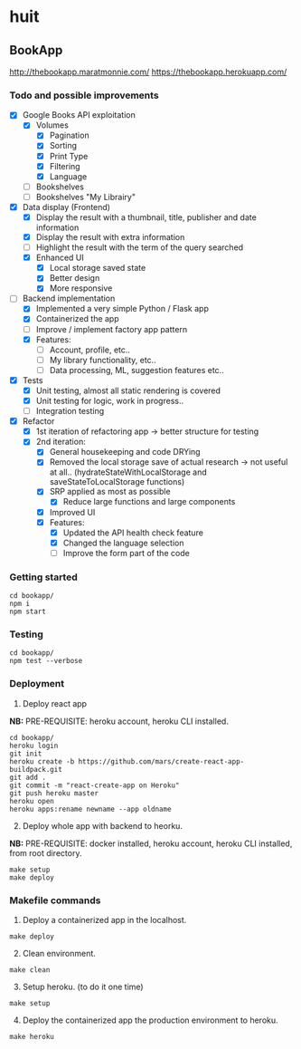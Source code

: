 # huit

## BookApp

http://thebookapp.maratmonnie.com/
https://thebookapp.herokuapp.com/

### Todo and possible improvements

- [x] Google Books API exploitation
    - [x] Volumes
        - [x] Pagination
        - [x] Sorting
        - [x] Print Type
        - [x] Filtering
        - [x] Language
    - [ ] Bookshelves
    - [ ] Bookshelves "My Librairy"
- [x] Data display (Frontend)
    - [x] Display the result with a thumbnail, title, publisher and date information
    - [x] Display the result with extra information
    - [ ] Highlight the result with the term of the query searched
    - [x] Enhanced UI
        - [x] Local storage saved state
        - [x] Better design
        - [x] More responsive
- [ ] Backend implementation
    - [x] Implemented a very simple Python / Flask app
    - [x] Containerized the app
    - [ ] Improve / implement factory app pattern
    - [x] Features:
        - [ ] Account, profile, etc..
        - [ ] My library functionality, etc..
        - [ ] Data processing, ML, suggestion features etc..
- [x] Tests
    - [x] Unit testing, almost all static rendering is covered
    - [x] Unit testing for logic, work in progress..
    - [ ] Integration testing
- [x] Refactor
    - [x] 1st iteration of refactoring app -> better structure for testing
    - [x] 2nd iteration:
        - [x] General housekeeping and code DRYing
        - [x] Removed the local storage save of actual research -> not useful at all.. (hydrateStateWithLocalStorage and saveStateToLocalStorage functions)
        - [x] SRP applied as most as possible
            - [x] Reduce large functions and large components
        - [x] Improved UI
        - [x] Features:
            - [x] Updated the API health check feature
            - [x] Changed the language selection
            - [ ] Improve the form part of the code

### Getting started

```
cd bookapp/
npm i
npm start
```
### Testing

```
cd bookapp/
npm test --verbose
```

### Deployment

1. Deploy react app

__NB:__ PRE-REQUISITE: heroku account, heroku CLI installed.

```
cd bookapp/
heroku login
git init
heroku create -b https://github.com/mars/create-react-app-buildpack.git
git add .
git commit -m "react-create-app on Heroku"
git push heroku master
heroku open
heroku apps:rename newname --app oldname
```

2. Deploy whole app with backend to heorku.

__NB:__ PRE-REQUISITE: docker installed, heroku account, heroku CLI installed, from root directory.

```
make setup
make deploy
```

### Makefile commands

1. Deploy a containerized app in the localhost.
```
make deploy
```

2. Clean environment.
```
make clean
```

3. Setup heroku. (to do it one time)
```
make setup
```

4. Deploy the containerized app the production environment to heroku.
```
make heroku
```
